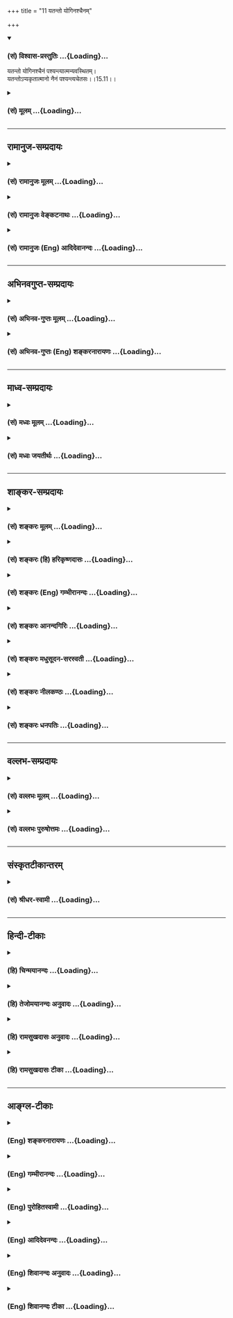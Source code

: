 +++
title = "11 यतन्तो योगिनश्चैनम्"

+++
<div class="js_include" newlevelforh1="3" title="(सं) विश्वास-प्रस्तुतिः" unfilled url="/purANam_vaiShNavam/mahAbhAratam/06-bhIShma-parva/03-bhagavad-gItA-parva/saMskRtam/vishvAsa-prastutiH/15_puruShottama-yogaH/11_yatanto_yoginashc.md">
<details open><summary><h3>(सं) विश्वास-प्रस्तुतिः ...{Loading}...</h3></summary>

यतन्तो योगिनश्चैनं पश्यन्त्यात्मन्यवस्थितम्।  
यतन्तोऽप्यकृतात्मानो नैनं पश्यन्त्यचेतसः।।15.11।।
</details>
</div>
<div class="js_include collapsed" newlevelforh1="3" title="(सं) मूलम्" unfilled url="/purANam_vaiShNavam/mahAbhAratam/06-bhIShma-parva/03-bhagavad-gItA-parva/saMskRtam/mUlam/15_puruShottama-yogaH/11_yatanto_yoginashc.md">
<details><summary><h3>(सं) मूलम् ...{Loading}...</h3></summary>

यतन्तो योगिनश्चैनं पश्यन्त्यात्मन्यवस्थितम्।  
यतन्तोऽप्यकृतात्मानो नैनं पश्यन्त्यचेतसः।।15.11।।
</details>
</div>


_________________
## रामानुज-सम्प्रदायः
<div class="js_include collapsed" newlevelforh1="3" title="(सं) रामानुजः मूलम्" unfilled url="/purANam_vaiShNavam/mahAbhAratam/06-bhIShma-parva/03-bhagavad-gItA-parva/saMskRtam/rAmAnujaH/mUlam/15_puruShottama-yogaH/11_yatanto_yoginashc.md">
<details><summary><h3>(सं) रामानुजः मूलम् ...{Loading}...</h3></summary>

।।15.11।। मत्प्रपत्तिपूर्वकं कर्मयोगादिषु यतमानाः तैः निर्मलान्तःकरणाः
**योगिनः** योगाख्येन चक्षुषा **आत्मनि** शरीरे **अवस्थितम्** अपि शरीराद्
विविक्तं स्वेन रूपेण अवस्थितम् **एनं पश्यन्ति। यतमानाः अपि** अकृतात्मानः
**मत्प्रपत्तिविरहिणः तत एव असंस्कृतमनसः तत एव** अचेतसः **आत्मावलोकनसमर्थ
चेतोरहिताः** न एनं पश्यन्ति।  
  
एवं रविचन्द्राग्नीनाम् इन्द्रियसन्निकर्षविरोधिसंतमसनिरसनमुखेन
इन्द्रियानुग्राहकतया प्रकाशकानां ज्योतिष्मताम् अपि प्रकाशकं ज्ञानज्योतिः
आत्मा मुक्तावस्थो जीवावस्थः च भगवद्विभूतिः इति उक्तन्तद्धाम परमं मम।
(गीता 15।6)ममैवांशो जीवलोके जीवभूतः सनातनः।। (गीता 15।7) इति। इदानीम्
अचित्परिणामविशेषभूतम् आदित्यादीनां ज्योतिष्मतां ज्योतिः अपि भगवद्विभूतिः
इत्याह --

</details>
</div>
<div class="js_include collapsed" newlevelforh1="3" title="(सं) रामानुजः वेङ्कटनाथः" unfilled url="/purANam_vaiShNavam/mahAbhAratam/06-bhIShma-parva/03-bhagavad-gItA-parva/saMskRtam/rAmAnujaH/venkaTanAthaH/15_puruShottama-yogaH/11_yatanto_yoginashc.md">
<details><summary><h3>(सं) रामानुजः वेङ्कटनाथः ...{Loading}...</h3></summary>

  
  
।।15.11।। उक्त एवार्थः सहेतुकमुपपाद्यते -- यतन्तः इति श्लोकेन। यतन्तो
योगिनः इति पूर्वप्रपञ्चितमिह स्मारितमित्याह -- मत्प्रपत्तिपूर्वकमिति।
आत्मशब्दोऽत्रार्थान्तरानन्वयात्प्रस्तुतशरीरविषयः। तथा
सत्यदर्शनशङ्काहेतुश्चानूदितो भवतीत्यभिप्रायेणाह -- शरीरेऽवस्थितमपीति।
यतमानानां कथमकृतात्मत्वं इत्यत्राह -- मत्प्रपत्तिविरहिण इति।
अत्रासंस्कृतमनस्त्वं शरणवरणाभावः। विद्यमानस्यापि चेतसः
प्रकृतोपयोगाभावादसत्कल्पत्वमचेतश्शब्देन विवक्षितमित्याह --
आत्मावलोकनसमर्थचेतोरहिता इति।  
  

</details>
</div>
<div class="js_include collapsed" newlevelforh1="3" title="(सं) रामानुजः (Eng) आदिदेवानन्दः" unfilled url="/purANam_vaiShNavam/mahAbhAratam/06-bhIShma-parva/03-bhagavad-gItA-parva/saMskRtam/rAmAnujaH/english/AdidevAnandaH/15_puruShottama-yogaH/11_yatanto_yoginashc.md">
<details><summary><h3>(सं) रामानुजः (Eng) आदिदेवानन्दः ...{Loading}...</h3></summary>

15.11 The 'striving Yogins' i.e., those striving in the path of Karma
Yoga etc., after practising Prapatti (self-surrender), purify their
inner organs of perception and percieve the self as established in Its
own form as distinct from the body, with the eye of Yoga, But those of
'unrefined minds,' namely those who do not practise Prapatti to Me, and
are therefore of 'uncultivated minds, and devoid of intelligence' find
themselves incapable of perceiving the self. They do not perceive It in
distinction from the body. Thus, it has been said that the self, whether
released or not, is a manifestation of the glory (Vibhuti) of the Lord,
Its light of knowledge illuminates even the luminaries such as the sun,
moon and fire which help the senses to see by removing the darkness that
prevents the contact of the senses with their objects as described (in
the verses): 'That supreme light ৷৷. is Mine' (15.6) and 'An everlasting
part of Myself having become the (bound) self in the world of life'
(15.7). Now, He declares that even the lights of the sun and other
luminaries, which form particular developments of Prakrti, are Vibhutis
of the Lord:

</details>
</div>


_________________
## अभिनवगुप्त-सम्प्रदायः
<div class="js_include collapsed" newlevelforh1="3" title="(सं) अभिनव-गुप्तः मूलम्" unfilled url="/purANam_vaiShNavam/mahAbhAratam/06-bhIShma-parva/03-bhagavad-gItA-parva/saMskRtam/abhinava-guptaH/mUlam/15_puruShottama-yogaH/11_yatanto_yoginashc.md">
<details><summary><h3>(सं) अभिनव-गुप्तः मूलम् ...{Loading}...</h3></summary>

।।15.9 -- 15.11।। एवं सृष्टौ संहारे च एतैः साहित्यमस्योक्त्वा स्थितावपि
स्थानासनमननादिरूपायां +++(N ममतादि)+++ विषयग्रहणात्मिकायां +++(omits स्थितावपि
-- त्मिकायाम्)+++ तत्सहितस्यैवास्य व्यापार इति निश्चीयते -- श्रोत्रमित्यादि
अचेतस इत्यन्तम्। मनः इत्यनेनान्तःकरणमुपलक्ष्यते। अत एव
शरीरस्थितियोगात्तिष्ठन्तम् शरीरान्तरग्रहणाय उत्क्रामन्तम् विषयान्वा
भुञ्जानं मूढा न पश्यन्ति; अप्रबुद्धत्त्वात्। प्रबुद्धास्तु
सर्वत्रैव,बोधरूपमेव अनुसंदधाना +++(S;;N -- रूपमनुसंदधानाः)+++ जानन्त्येव;
इत्यलुप्तमसमाधयः; तेषां यत्नपरत्त्वात्। अकृतात्मनां तु यत्नोऽपि न फलाय;
अपरिपक्वकषायत्त्वात्। न हि शरदि सलिलादिसामग्रीसंमर्देऽपि धान्यबीजानि
उप्यमानानि फलसंपदे अलम्। अत एव सामग्री एव सा अस्य न भवति। अन्यदेव किल,+++(S
omits किल)+++ मधुमाससंभृतजलधरपटलीप्रेरितमम्भः काचिदेव च सा भूः; यस्यां
शिशिरविवशीकृतायां,+++(S;;N शिशिरवशविवशी -- )+++ रविकरस्पर्शेनैव कान्तिः। एवम्
अकृतात्मनां यत्नो न सकलाङ्गपरिपूर्णत्वमायाति +++(;N परिपूर्णः कर्तुमायाति)+++।
अत एव प्राप्याप्युपायं पारमेश्वरदीक्षादि,( परमेश्वर) ये
तथाविधक्रोधमोहादिग्रन्थिसन्दर्भगर्भीकृतान्तर्दृशः (
सन्दर्भीकृतान्तर्दृशः) ; तेषु उपाय एव साकल्यं न भजतीति मन्तव्यम्।
यदुक्तम् +++(S;;N तदुक्तम्)+++ -- क्रोधादौ दृश्यमाने हि दीक्षितोऽपि न
मुक्तिभाक्। इति।

</details>
</div>
<div class="js_include collapsed" newlevelforh1="3" title="(सं) अभिनव-गुप्तः (Eng) शङ्करनारायणः" unfilled url="/purANam_vaiShNavam/mahAbhAratam/06-bhIShma-parva/03-bhagavad-gItA-parva/saMskRtam/abhinava-guptaH/english/shankaranArAyaNaH/15_puruShottama-yogaH/11_yatanto_yoginashc.md">
<details><summary><h3>(सं) अभिनव-गुप्तः (Eng) शङ्करनारायणः ...{Loading}...</h3></summary>

15.9-11 Srotram etc. upto asetasah. Mind : the internal organ is hery
implied. Hence, due to His association of the bodily existence, when He
remains \[in the body\], or rises up to seize another body, or enjoys
the sense objects - at that time the deluded persons do not perceive
Him, because they are not well enlightened. But, considering everything
as manifestation of the \[Self\] awareness, the highly enlightened men
recognize Him. Thus they are men of unbroken contemplation. Because they
are engrossed in their exertion. But in the case of those who have not
mastered their self (mind), even their effort does not yield any fruit,
because their passion has not yet been fully decayed. Indeed the seeds
of corn, sown during the autumnal season are not capable of yielding a
rich harvest, even though the means like water etc., get collected
together. Therefore, it (the water etc.) does not constitute a
collection of means. Indeed totally different is the water sent forth by
the mass of clouds that had been filled up in the month of Madhu.
Altogether different is the earth that had been under the grip of the
Cold-season (Sisira) and has (now) brilliance by the simple touch of the
sun-rays. In the same way, the effort of the men of uncontrolled self,
never gets to the stage of fulfilment of all reisities . That is why
those who, even after receiving the means like the inititation etc.
necessary for the realisation of the Supreme Lord, continue to have
their inner vision filled with the collection of the knots (granthi) of
anger, bewilderment etc., in the manner as before-in their case, even
the means does never bear any fruit. This must be borne in mind. For, it
is has been said : 'When anger etc., are seen, then even the initiated
one never gets emancipation'.

</details>
</div>


_________________
## माध्व-सम्प्रदायः
<div class="js_include collapsed" newlevelforh1="3" title="(सं) मध्वः मूलम्" unfilled url="/purANam_vaiShNavam/mahAbhAratam/06-bhIShma-parva/03-bhagavad-gItA-parva/saMskRtam/madhvaH/mUlam/15_puruShottama-yogaH/11_yatanto_yoginashc.md">
<details><summary><h3>(सं) मध्वः मूलम् ...{Loading}...</h3></summary>

।।15.11।। यतन्तो ज्ञानं प्राप्य। अकृतात्मानोऽशुद्धबुद्धयः।

</details>
</div>
<div class="js_include collapsed" newlevelforh1="3" title="(सं) मध्वः जयतीर्थः" unfilled url="/purANam_vaiShNavam/mahAbhAratam/06-bhIShma-parva/03-bhagavad-gItA-parva/saMskRtam/madhvaH/jayatIrthaH/15_puruShottama-yogaH/11_yatanto_yoginashc.md">
<details><summary><h3>(सं) मध्वः जयतीर्थः ...{Loading}...</h3></summary>

।।15.11।। यतन्तो योगिनश्चेति कारणान्तरमुच्यत इति प्रतीतिनिराकरणार्थमाह --
**यतन्त** इति। आत्मा जीवश्चेत्सर्वदाऽकृत एव; शरीरं चेदसम्भव इत्यत आह --
**अकृते**ति। आत्मा बुद्धिः; अकृतत्वं चाशुद्धत्वम्। केशान् करोतीत्यादौ
शोधनेऽपि करोतेः प्रयोगादिति भावः।

</details>
</div>


_________________
## शाङ्कर-सम्प्रदायः
<div class="js_include collapsed" newlevelforh1="3" title="(सं) शङ्करः मूलम्" unfilled url="/purANam_vaiShNavam/mahAbhAratam/06-bhIShma-parva/03-bhagavad-gItA-parva/saMskRtam/shankaraH/mUlam/15_puruShottama-yogaH/11_yatanto_yoginashc.md">
<details><summary><h3>(सं) शङ्करः मूलम् ...{Loading}...</h3></summary>

।।15.11।। --,**यतन्तः** प्रयत्नं कुर्वन्तः **योगिनश्च** समाहितचित्ताः
**एनं** प्रकृतम् आत्मानं **पश्यन्ति** अयम् अहम् अस्मि इति उपलभन्ते
**आत्मनि** स्वस्यां बुद्धौ **अवस्थितम्। यतन्तोऽपि** शास्त्रादिप्रमाणैः;
**अकृतात्मानः** असंस्कृतात्मानः तपसा इन्द्रियजयेन च; दुश्चरितात्
अनुपरताः; अशान्तदर्पाः; प्रयत्नं कुर्वन्तोऽपि **न एनं पश्यन्ति अचेतसः**
अविवेकिनः।। यत् पदं सर्वस्य अवभासकमपि अग्न्यादित्यादिकं ज्योतिः न
अवभासयते; यत् प्राप्ताश्च मुमुक्षवः पुनः संसाराभिमुखाः न निवर्तन्ते;
यस्य च पदस्य उपाधिभेदम् अनुविधीयमानाः जीवाः -- घटाकाशादयः इव आकाशस्य --
अंशाः; तस्य पदस्य सर्वात्मत्वं सर्वव्यवहारास्पदत्वं च विवक्षुः चतुर्भिः
श्लोकैः विभूतिसंक्षेपमाह भगवान् --,

</details>
</div>
<div class="js_include collapsed" newlevelforh1="3" title="(सं) शङ्करः (हि) हरिकृष्णदासः" unfilled url="/purANam_vaiShNavam/mahAbhAratam/06-bhIShma-parva/03-bhagavad-gItA-parva/saMskRtam/shankaraH/hindI/harikRShNadAsaH/15_puruShottama-yogaH/11_yatanto_yoginashc.md">
<details><summary><h3>(सं) शङ्करः (हि) हरिकृष्णदासः ...{Loading}...</h3></summary>

।।15.11।। और कई एक --, प्रयत्न करनेवाले; समाहितचित्त योगीजन; इस आत्माको;
जिसका कि प्रकरण चल रहा है; अपने अन्तःकरणमें स्थित देखते हैं अर्थात् यही
मैं हूँ इस प्रकार आत्मस्वरूपका साक्षात् किया करते हैं। परंतु जिन्होंने
तप और इन्द्रियजय आदि साधनोंद्वारा अपने अन्तःकरणका संस्कार नहीं किया है;
जो बुरे आचरणोंसे उपराम नहीं हुए हैं; जो अशान्त और घमण्डी हैं; वे अविवेकी
पुरुष; शास्त्रादिके प्रमाणोंसे प्रयत्न करते हुए भी; इस आत्माको नहीं देख
पाते।

</details>
</div>
<div class="js_include collapsed" newlevelforh1="3" title="(सं) शङ्करः (Eng) गम्भीरानन्दः" unfilled url="/purANam_vaiShNavam/mahAbhAratam/06-bhIShma-parva/03-bhagavad-gItA-parva/saMskRtam/shankaraH/english/gambhIrAnandaH/15_puruShottama-yogaH/11_yatanto_yoginashc.md">
<details><summary><h3>(सं) शङ्करः (Eng) गम्भीरानन्दः ...{Loading}...</h3></summary>

15.11 And some, however, yoginah, the yogis of concentrated minds;
yatantah, who are diligent; pasyanti, see; evam, this one, the Self
under discussion; as avasthitam, existing; atmani, in themselves, in
their own intelligence. They realize, 'I am This.' Acetasah, the
non-discriminating ones; akrta-atmanah, who lack self-control, who have
not purified themselves through austerity and control of the organs, who
have not desisted from bad conduct, who are not tranil and are proud by
nature; na, do not; pasyanti, see; enam, this one; api, though; (they
be) yatantah, diligent-even though they be striving with the help of the
valid means of knowledge such as the scriptures. With a view to speaking
of the all-pervasiveness of the State and the fact of Its being the
substratum of all empirical dealings, the Lord speaks in brief through
the following four verses of the divine manifestations of that State
which the light of fire, sun, etc. do not illumine though they are the
illuminators of everything; and reaching which the aspirants of
Liberation do not return again towards mundane existence; and of which
State the individual souls, owing to their conformity with the diversity
of limiting adjuncts, are parts, just as spaces enclosed in pot etc. are
'parts' of Space:

</details>
</div>
<div class="js_include collapsed" newlevelforh1="3" title="(सं) शङ्करः आनन्दगिरिः" unfilled url="/purANam_vaiShNavam/mahAbhAratam/06-bhIShma-parva/03-bhagavad-gItA-parva/saMskRtam/shankaraH/AnandagiriH/15_puruShottama-yogaH/11_yatanto_yoginashc.md">
<details><summary><h3>(सं) शङ्करः आनन्दगिरिः ...{Loading}...</h3></summary>

।।15.11।। ज्ञानचक्षुःशब्देन न्यायानुगृहीतं शास्त्रं ज्ञानसाधनमुक्तं
तत्किमिदानीं शास्त्रमात्रेण न्यायानुगृहीतेनात्मानं पश्यन्ति नेत्याह --
**केचित्त्विति।** प्रयत्नः श्रवणमननात्मकः शास्त्रादिप्रमाणैर्यतन्तोऽपीति
संबन्धः। असंस्कृतात्मत्वं प्रकटयति -- **तपसेति।** दुश्चरितादविरतिफलं
कथयति -- **अशान्तेति।** अशुद्धबुद्धीनामविवेकिनां सदपि श्रवणादि न फलवदिति
मत्वाह -- **प्रयत्नमिति।**

</details>
</div>
<div class="js_include collapsed" newlevelforh1="3" title="(सं) शङ्करः मधुसूदन-सरस्वती" unfilled url="/purANam_vaiShNavam/mahAbhAratam/06-bhIShma-parva/03-bhagavad-gItA-parva/saMskRtam/shankaraH/madhusUdana-sarasvatI/15_puruShottama-yogaH/11_yatanto_yoginashc.md">
<details><summary><h3>(सं) शङ्करः मधुसूदन-सरस्वती ...{Loading}...</h3></summary>

।।15.11।। पश्यन्ति ज्ञानचक्षुष इत्येतद्विवृणोति -- यतन्त इति। आत्मनि
स्वबुद्धाववस्थितं प्रतिफलितमेनमात्मानं यतन्तो ध्यानादिभिः प्रयतमाना
योगिन एव पश्यन्ति। चोऽवधारणे। यतमाना अप्यकृतात्मानो
यज्ञादिभिरशोधितान्तःकरणा अतएवाचेतसो विवेकशून्या नैनं पश्यन्तीति मूढा
नानुपश्यन्तीत्येतद्विवरणम्।

</details>
</div>
<div class="js_include collapsed" newlevelforh1="3" title="(सं) शङ्करः नीलकण्ठः" unfilled url="/purANam_vaiShNavam/mahAbhAratam/06-bhIShma-parva/03-bhagavad-gItA-parva/saMskRtam/shankaraH/nIlakaNThaH/15_puruShottama-yogaH/11_yatanto_yoginashc.md">
<details><summary><h3>(सं) शङ्करः नीलकण्ठः ...{Loading}...</h3></summary>

।।15.11।। यतन्तो यत्नशीला योगिनश्च एनं आत्मनि बुद्धाववस्थितं
विभुमुत्क्रान्त्यादिहीनमसङ्गं पश्यन्ति। यतन्तोऽपि अकृतात्मानः ये
यज्ञादिभिरशोधितचित्ताः एनं न पश्यन्ति। यतः अचेतसोऽनिर्जितचित्ताः।
पाषाणतुल्या इत्यर्थः।

</details>
</div>
<div class="js_include collapsed" newlevelforh1="3" title="(सं) शङ्करः धनपतिः" unfilled url="/purANam_vaiShNavam/mahAbhAratam/06-bhIShma-parva/03-bhagavad-gItA-parva/saMskRtam/shankaraH/dhanapatiH/15_puruShottama-yogaH/11_yatanto_yoginashc.md">
<details><summary><h3>(सं) शङ्करः धनपतिः ...{Loading}...</h3></summary>

।।15.11।। न्यायानुग्रहीतशास्त्रेऽनिशं श्रवणादिना यत्नं कुर्वतामपि
केचित्पश्यन्ति केचिन्नेति तत्र को हेतुरित्यपेक्षायामाह। यतन्तः
क्वचिद्यन्त्रं कुर्वन्तो योनिनश्च समाहितचित्ता एनं प्रकृतमात्मानमात्मनि
स्वस्यां बुद्धावस्थितं पश्यन्त्ययमहमस्मीत्युपलभन्ते। यतन्तोऽपि
शास्त्रादिप्रमाणैर्यत्नं कुर्वन्तोऽप्यकृतात्मानस्तपसेन्द्रियजयेन च
दुश्चरितादनुपरता अशूद्धान्तःकरणा अचेतोऽविवेकिन एनमात्मानमुक्तविशेषणं न
पश्यन्ति यत्नसाम्येप्यात्मदर्शने तददर्शने च चित्तशुद्धस्तदशुद्धेश्च
हेतुत्वमिति भावः।

</details>
</div>


_________________
## वल्लभ-सम्प्रदायः
<div class="js_include collapsed" newlevelforh1="3" title="(सं) वल्लभः मूलम्" unfilled url="/purANam_vaiShNavam/mahAbhAratam/06-bhIShma-parva/03-bhagavad-gItA-parva/saMskRtam/vallabhaH/mUlam/15_puruShottama-yogaH/11_yatanto_yoginashc.md">
<details><summary><h3>(सं) वल्लभः मूलम् ...{Loading}...</h3></summary>

।।15.11।। दुर्विज्ञेयश्चायं यतो विवेकिष्वपि केचित्पश्यन्ति केचिन्न
पश्यन्तीत्याह -- यतन्त इति। योगिनश्चित्तवृत्तिनिरोधकाः पश्यन्ति; अन्ये
तु यतन्तोऽप्यकृतचित्ता नैनं पश्यन्ति अतएवाचेतसो मन्दमतयः।

</details>
</div>
<div class="js_include collapsed" newlevelforh1="3" title="(सं) वल्लभः पुरुषोत्तमः" unfilled url="/purANam_vaiShNavam/mahAbhAratam/06-bhIShma-parva/03-bhagavad-gItA-parva/saMskRtam/vallabhaH/puruShottamaH/15_puruShottama-yogaH/11_yatanto_yoginashc.md">
<details><summary><h3>(सं) वल्लभः पुरुषोत्तमः ...{Loading}...</h3></summary>

  
  
।।15.11।। अथ चैनं भक्ता एव पश्यन्ति नान्य इत्याह -- यतन्त इति। योगिनश्च
योगिनोऽपि यतन्तः ज्ञानार्थं यत्नं कुर्वन्तः एनमात्मन्यवस्थितं अधिष्ठितं
पश्यन्ति तथाभोगं कुर्वन्तमित्यर्थः। अकृतात्मानः सत्सङ्गादिभक्तत्वरहिताः;
ज्ञानाभावेन केवलयोगादिना यतन्तोऽप्येनं न पश्यन्ति; यतोऽचेतसः मन्दमतयः
चैतन्यरहिता इत्यर्थः।  
  

</details>
</div>


_________________
## संस्कृतटीकान्तरम्
<div class="js_include collapsed" newlevelforh1="3" title="(सं) श्रीधर-स्वामी" unfilled url="/purANam_vaiShNavam/mahAbhAratam/06-bhIShma-parva/03-bhagavad-gItA-parva/saMskRtam/shrIdhara-svAmI/15_puruShottama-yogaH/11_yatanto_yoginashc.md">
<details><summary><h3>(सं) श्रीधर-स्वामी ...{Loading}...</h3></summary>

।।15.11।। दुर्ज्ञेयश्चायं यतो विवेकिष्वपि केचिदेव केचिन्न पश्यन्तीत्याह
**-- यतन्त इति।** यतन्तः ध्यानादिभिः प्रयतमाना योगिनः केचिदेनमात्मानं
आत्मनि देहेऽवस्थितं विविक्तं पश्यन्ति। शास्त्राभ्यासादिभिः प्रयत्नं
कुर्वाणा अपि अकृतात्मानोऽविशुद्धचित्ताः अतएवाचेतसो मन्दमतय एनं न
पश्यन्ति।

</details>
</div>


_________________
## हिन्दी-टीकाः
<div class="js_include collapsed" newlevelforh1="3" title="(हि) चिन्मयानन्दः" unfilled url="/purANam_vaiShNavam/mahAbhAratam/06-bhIShma-parva/03-bhagavad-gItA-parva/hindI/chinmayAnandaH/15_puruShottama-yogaH/11_yatanto_yoginashc.md">
<details><summary><h3>(हि) चिन्मयानन्दः ...{Loading}...</h3></summary>

।।15.11।। जो साधक चित्त को एकाग्र करने तथा बुद्धि को कामनादि की निवृत्ति
के द्वारा शुद्ध करने में सफल हो जाते हैं; केवल वे ही लोग आत्मा के वैभव
को जान पाते हैं और इसके अनन्तत्व का अनुभव भी करते हैं। परन्तु यह भी सत्य
है कि जो केवल यन्त्रवत् अत्यधिक साधना ही करते रहते हैं; यह आवश्यक नहीं
कि उन्हें सफलता प्राप्त ही हो जाये। अनेक ऐसे साधक हैं; जिन्हें इस बात का
दुख होता है कि वर्षों की उनकी नियमित साधना के होते हुये भी उनकी इच्छित
प्रगति नहीं हुई है। इसका क्या कारण हो सकता है इस विवादास्पद प्रश्न का
अत्यन्त युक्तियुक्त उत्तर देते हुये भगवान् श्रीकृष्ण कहते हैं यद्यपि वे
यत्न करते हैं; किन्तु अशुद्ध अन्तकरण वाले अविवेकी लोग आत्मा को नहीं
देखते हैं। ध्यान के फल की प्राप्ति के लिये दो आवश्यक गुण हैं (क)
चित्तशुद्धि अर्थात् अहंकार और स्वार्थजनित विक्षेपों का अभाव तथा; (ख)
वेदान्त प्रमाण के द्वारा आत्मानात्मविवेक; जिसके द्वारा अज्ञान आवरण नष्ट
हो जाता है। इन दोनों के अभाव में आत्मज्ञान होना सर्वथा असंभव है। अत
साधकों को कर्मयोग और भक्तियोग के द्वारा चित्तशुद्धि प्राप्त कर आत्मविचार
करना चाहिये। अब तक के विवेचन में आत्मा को इंगित करते हुये कहा गया था कि;
(1) उसे भौतिक प्रकाश के स्रोतों सूर्य; चन्द्रमा और अग्नि के द्वारा
प्रकाशित नहीं किया जा सकता (2) जिसे प्राप्त होने पर संसार में
पुनरावृत्ति नहीं होती और; (3) समस्त जीव मानो उसके अंश हैं। इसके पश्चात्;
अगले चार श्लोकों में परमात्मा के स्वरूप तथा उसकी व्यापकता का वर्णन किया
गया है कि वह (क) सर्वप्रकाशक चैतन्य का प्रकाश है; (ख) सर्वपोषक जीवन
तत्त्व है; (ग) समस्त जीवित प्राणियों के शरीर में जीवन की उष्णता है और
(घ) सभी के हृदय में वह आत्मस्वरूप से स्थित है। भगवान् कहते हैं

</details>
</div>
<div class="js_include collapsed" newlevelforh1="3" title="(हि) तेजोमयानन्दः अनुवादः" unfilled url="/purANam_vaiShNavam/mahAbhAratam/06-bhIShma-parva/03-bhagavad-gItA-parva/hindI/tejomayAnandaH/anuvAdaH/15_puruShottama-yogaH/11_yatanto_yoginashc.md">
<details><summary><h3>(हि) तेजोमयानन्दः अनुवादः ...{Loading}...</h3></summary>

।।15.11।। योगीजन प्रयत्न करते हुये ही अपने हृदय में स्थित आत्मा को देखते
हैं, जब कि अशुद्ध अन्त:करण वाले (अकृतात्मान:) और अविवेकी (अचेतस:) लोग
यत्न करते हुये भी इसे नहीं देखते हैं।।

</details>
</div>
<div class="js_include collapsed" newlevelforh1="3" title="(हि) रामसुखदासः अनुवादः" unfilled url="/purANam_vaiShNavam/mahAbhAratam/06-bhIShma-parva/03-bhagavad-gItA-parva/hindI/rAmasukhadAsaH/anuvAdaH/15_puruShottama-yogaH/11_yatanto_yoginashc.md">
<details><summary><h3>(हि) रामसुखदासः अनुवादः ...{Loading}...</h3></summary>

।।15.11।। यत्न करनेवाले योगीलोग अपने-आपमें स्थित इस परमात्मतत्त्वका अनुभव
करते हैं। परन्तु जिन्होंने अपना अन्तःकरण शुद्ध नहीं किया है, ऐसे अविवेकी
मनुष्य यत्न करनेपर भी इस तत्त्वका अनुभव नहीं करते।

</details>
</div>
<div class="js_include collapsed" newlevelforh1="3" title="(हि) रामसुखदासः टीका" unfilled url="/purANam_vaiShNavam/mahAbhAratam/06-bhIShma-parva/03-bhagavad-gItA-parva/hindI/rAmasukhadAsaH/TIkA/15_puruShottama-yogaH/11_yatanto_yoginashc.md">
<details><summary><h3>(हि) रामसुखदासः टीका ...{Loading}...</h3></summary>

।।15.11।।***व्याख्या --***  **यतन्तो योगिनश्चैनं पश्यन्ति --** यहाँ
**योगिनः** पद उन साङ्ख्ययोगी साधकोंका वाचक है; जिनका एकमात्र उद्देश्य
परमात्मतत्त्वको प्राप्त करनेका बन चुका है। यहाँ **यतन्तः** पद साधनपरक है।
भीतरकी लगन; जिसे पूर्ण किये बिना चैनसे न रहा जाय; यत्न कहलाती है। जिन
साधकोंका एकमात्र उद्देश्य परमात्मतत्त्वको प्राप्त करना है; उनमें
असङ्गता; निर्ममता और निष्कामता स्वतः आ जाती है। उद्देश्यकी पूर्तिके लिये
अनन्यभावसे जो उत्कण्ठा; तत्परता; व्याकुलता; विरहयुक्त चिन्तन; प्रार्थना
एवं विचार साधकके हृदयमें प्रकट होते हैं; उन सबको यहाँ **यतन्तः** पदके
अन्तर्गत समझना चाहिये। जिसकी प्राप्तिका उद्देश्य बनाया और जिसकी
विमुखताको यत्नके द्वारा दूर किया; उसी तत्त्वका योगिजन अपनेआपमें अनुभव
करते हैं। परमात्माके पूर्ण सम्मुख हो जानेके बाद योगीकी परमात्मतत्त्वमें
सदा सहज स्थिति रहती है। यही **पश्यन्ति** पदका भाव है। जो साङ्ख्ययोगी साधक
सत्असत्के विचारद्वारा सत्तत्त्वकी प्राप्ति और असत् संसारकी निवृत्ति करना
चाहते हैं; विवेककी सर्वथा जागृति होनेपर वे अपनेआपमें स्थित
परमात्मतत्त्वका अनुभव कर लेते हैं।  
  
**आत्मन्यवस्थितम्** परमात्मतत्त्वसे देशकालकी दूरी नहीं है। वह समानरूपसे
सर्वत्र एवं सदैव विद्यमान है। वही सब भूतोंके हृदयमें स्थित सबका आत्मा है
-- **अहमात्मा गुडाकेश सर्वभूताशयस्थितः** (गीता 10। 20)। इसलिये योगीलोग
अपनेआपमें ही इस तत्त्वका अनुभव कर लेते हैं।  
  
सत्ता (अस्तित्व या हैपन) दो प्रकारकी होती है -- (1) विकारी और (2)
स्वतःसिद्ध। जो सत्ता उत्पन्न होनेके बाद प्रतीत होती है; वह विकारी सत्ता
कहलाती है और जो सत्ता कभी उत्पन्न नहीं होती; प्रत्युत सदा (अनादिकालसे)
ज्योंकीत्यों रहती है; वह स्वतःसिद्ध सत्ता कहलाती है। इस दृष्टिसे संसार
एवं शरीरकी सत्ता विकारी और परमात्मा एवं आत्माकी सत्ता स्वतःसिद्ध है।
विकारी सत्ताको स्वतःसिद्ध सत्तामें मिला देना भूल है **(टिप्पणी प₀
769)**। उत्पन्न हुई विकारी सत्तासे सम्बन्धविच्छेद करके अनुत्पन्न
स्वतःसिद्ध सत्तामें स्थित होना ही **आत्मनि अवस्थितम्** पदोंका भाव
है। जीव(चेतन)ने भगवत्प्रदत्त विवेकका अनादर करके शरीर(जड) को मैं और मेरा
मान लिया अर्थात् शरीरसे अपना सम्बन्ध मान लिया। जीवके बन्धनका कारण यह
माना हुआ सम्बन्ध ही है। यह सम्बन्ध इतना दृढ़ है कि मरनेपर भी छूटता नहीं
और कच्चा इतना है कि जब चाहे; तब छोड़ा जा सकता है। किसीसे अपना सम्बन्ध
जोड़ने अथवा तोड़नेमें जीव सर्वथा स्वतन्त्र है। इसी स्वतन्त्रताका
दुरुपयोग करके जीव शरीरादि विजातीय पदार्थोंसे अपना सम्बन्ध मान लेता
है। अपने विवेक(शरीरसे अपनी भिन्नताका ज्ञान) को महत्त्व न देनेसे विवेक दब
जाता है। विवेकके दबनेपर शरीर(जडतत्त्व) की प्रधानता हो जाती है और वह सत्य
प्रतीत होने लगता है। सत्सङ्ग; स्वाध्याय आदिसे जैसेजैसे विवेक विकसित होता
है; वैसेवैसे शरीरसे माना हुआ सम्बन्ध छूटता चला जाता है। विवेक जाग्रत्
होनेपर परमात्मा(चिन्मयतत्त्व) से अपने वास्तविक सम्बन्धका -- उसमें अपनी
स्वाभाविक स्थितिका अनुभव हो जाता है। यही **आत्मनि अवस्थितम्** पदोंका भाव
है।  
  
विकारी सत्ता(संसार)के सम्बन्धसे अहंता(मैंपन) की उत्पत्ति होती है। यह
अहंता दो प्रकारसे मानी जाती है -- (1) श्रवणसे मानना जैसे -- दूसरोंसे
सुनकर मैं अमुक नामवाला हूँ; मैं अमुक वर्णवाला हूँ आदि अहंता मान लेते हैं
(2) क्रियासे मानना जैसे -- व्याख्यान देना; शिक्षा देना; चिकित्सा करना
आदि क्रियाओंसे मैं वक्ता हूँ; मैं शिक्षक हूँ; मैं चिकित्सक हूँ आदि अहंता
मान लेते हैं। ये दोनों ही प्रकारकी अहंता सदा रहनेवाली नहीं है; जब कि
हैरूप स्वतःसिद्ध सत्ता सदा रहनेवाली है। मैंरूपमें,मानी हुई अहंताका त्याग
होनेपर हूँरूप विकारी सत्ताका भी स्वतः त्याग हो जाता है और योगीको हैरूप
स्वतःसिद्ध सत्तामें अपनी स्थितिका अनुभव हो जाता है। यही अपनेआपमें
तत्त्वका अनुभव करना है।  
  
**मार्मिक बात**  
  
(1) देशकाल आदिकी अपेक्षासे कहे जानेवाले मैं; तू; यह और वह -- इन चारोंके
मूलमें है के रूपमें एक ही परमात्मतत्त्व समानरूपसे विद्यमान है; जो इन
चारोंका प्रकाशक और आधार है। मैं; तू; यह और वह -- ये चारों निरन्तर
परिवर्तनशील हैं और है नित्य अपरिवर्तनशील है। इनमें तू है; यह है और वह है
-- ऐसा तो कहा जाता है; पर मैं है -- ऐसा न कहकर मैं हूँ कहा जाता है। कारण
यह है कि मैं हूँ में हूँ मैंपनके कारण आया है। जबतक मैंपन है; तभीतक, हूँ
के रूपमें एकदेशीयता या परिच्छिन्नता है। मैंपनके मिटनेपर एक है ही शेष रह
जाता है।**आत्मनि अवस्थितम्**का तात्पर्य यह है कि हूँ में है और है में
हूँ स्थित है। दूसरे शब्दोंमें व्यष्टिमें समष्टि और समष्टिमें व्यष्टि
स्थित है। जिस प्रकार समुद्र और लहरें दोनों एकदूसरेसे अलग नहीं किये जा
सकते; उसी प्रकार है और हूँ दोनों एकदूसरेसे अलग नहीं किये जा सकते। परन्तु
जैसे जलतत्त्वमें समुद्र और लहरें -- ये दोनों ही नहीं हैं (वास्तवमें एक
ही जलतत्त्व है); ऐसे ही परमात्मतत्त्व,(है) में हूँ और है -- ये दोनों ही
नहीं हैं। ऐसा अनुभव करना ही अपनेआप(स्वयं) में स्थित तत्त्वका अनुभव करना
है।  
  
मैंपनके कारण (संसारमें सुखासक्ति तथा परमात्मासे विमुखता होनेसे) ही
परमात्माका अपनेआपमें अनुभव नहीं होता। इसलिये परमात्माको अपनेआपसे
भिन्नमें देखनेके कारण उससे दूरी या वियोगका अनुभव करना पड़ता है और उसकी
प्राप्तिके लिये जगहजगह भटकना पड़ता है। अपनेआपसे भिन्न जितने पदार्थ हैं;
उनसे वियोग होना अवश्यम्भावी है। परन्तु अपनेआपमें परमात्माका अनुभव
करनेवालेको उससे अपनी दूरी या वियोगका अनुभव नहीं करना पड़ता **( टिप्पणी
प₀ 770.1)**। अपनेआपमें परमात्माको देखना भिन्नता(द्वैतभाव) का पोषक नहीं;
प्रत्युत भिन्नताका नाशक है। वास्तवमें,मैंपन ही भिन्नताका पोषक है।
मनुष्यने भिन्नताके वाचक मैंपन अथवा परिच्छिन्नता; पराधीनता; अभाव; अज्ञान
आदि विकारोंको भूलसे अपनेआपमें ही मान लिया है। इनको दूर करनेके लिये
परमात्माको अपनेआपमें देखना है। इन विकारोंका नाश अपनेआपमें परमात्माको
देखनेपर ही हो सकता है। ये विकार तभीतक हैं; जबतक साधक हूँ को देखता
(मानता) है; हैको नहीं। इस हूँके स्थानपर हैको देखनेपर कोई विकार नहीं रहता
क्योंकि है किञ्चिन्मात्र भी विकार नहीं है।  
  
संसार बदलनेवाला है। संसारका ही अंश होनेके कारण मैं भी बदलनेवाला है जैसे
-- मैं बालक हूँ; मैं युवा हूँ; मैं वृद्ध हूँ; मैं रोगी हूँ; मैं नीरोग
हूँ इत्यादि **(टिप्पणी प₀ 770.2)**। संसारकी तरह मैं भी उत्पन्न और नष्ट
होनेवाला है। जैसे संसार नहीं है; ऐसे ही मैं भी नहीं है।**है सो सुन्दर है
सदा; नहिं सो सुन्दर नाहिं।  
  
** नहिं सो परगट देखिये; है सो दीखे नाहिं।। है सदा है और नहीं कभी नहीं है।
है दीखनेमें नहीं आता; पर नहीं दीखनेमें आता है क्योंकि जिसके द्वारा हम
नहीं को देखते हैं; वे मन; बुद्धि; इन्द्रियाँ आदि भी नहीं के अंश हैं।
त्रिपुटीमें देखना सजातीयतामें ही होता है अर्थात् त्रिपुटीसे होनेवाले
(करणसापेक्ष) ज्ञानमें सजातीयताका होना आवश्यक है। ,अतः नहीं के द्वारा नहीं
को ही देखा जा सकता है; है को नहीं। है का ज्ञान त्रिपुटीसे रहित
(करणनिरपेक्ष) है।  
  
नहीं की स्वतन्त्र सत्ता न होनेपर भी है की सत्तासे ही उसकी सत्ता दीखती
है। है ही नहीं का प्रकाशक और आधार है। जिस प्रकार नेत्रसे संसारको तो देख
सकते हैं; पर नेत्रसे नेत्रको नहीं देखते क्योंकि जिससे देखते हैं; वह
नेत्र है। इसी प्रकार जो सबको जाननेवाला है; उस परमात्माको कैसे और किसके
द्वारा जाना जा सकता है **विज्ञातारमरे केन विजानीयात्।** (बृहदारण्यक0 2।
4। 14) जो है से प्रकाशित होता है; वह (नहीं) है को कैसे प्रकाशित कर सकता
हैअपनेआपमें स्थित तत्त्व(है) का अनुभव अपनेआप(है) से ही हो सकता है;
इन्द्रियाँ; मन; बुद्धि; आदि(नहीं) से बिलकुल नहीं। अपनेआपसे होनेवाला
ज्ञान स्वाधीन और दूसरों(मन; बुद्धि आदि) से होनेवाला ज्ञान पराधीन होता
है। अपनेआपमें स्थित तत्त्वका अनुभव करनेके लिये किसी दूसरेकी सहायता
लेनेकी जरूरत भी नहीं है।  
  
कानोंसे सुनने; मनसे मनन करने; बुद्धिसे विचार करने आदि उपायोंसे कोई
तत्त्वको नहीं जान सकता **(टिप्पणी प₀ 771.1)**। कारण कि इन्द्रियाँ; मन;
बुद्धि; देश; काल; वस्तु आदि सब प्रकृतिके कार्य हैं। प्रकृतिके कार्यसे उस
तत्त्वको कैसे जाना जा सकता है; जो प्रकृतिसे सर्वथा अतीत है अतः प्रकृतिके
कार्यका त्याग (सम्बन्धविच्छेद) करनेपर ही तत्त्वकी प्राप्ति होती है और वह
अपनेआपमें ही होती है। साधकसे सबसे बड़ी गलती यह होती है कि वह जिस रीतिसे
संसारको जानता है; उसी रीतिसे परमात्माको भी जानना चाहता है। परन्तु संसार
और परमात्मा -- दोनोंको जाननेकी रीति एकदूसरेसे विरुद्ध है। संसारको
इन्द्रियाँ; मन; बुद्धि आदिके द्वारा जाना जाता है क्योंकि उसकी जानकारी
करणसापेक्ष है परन्तु परमात्माको इन्द्रियाँ; मन; बुद्धि आदिके द्वारा नहीं
जाना जा सकता क्योंकि उसकी जानकारी करणनिरपेक्ष है।  
  
जडताके आश्रयसे चिन्मयतामें स्थितिका अनुभव हो ही नहीं सकता। जडता (स्थूल;
सूक्ष्म और कारणशरीर) का आश्रय लेकर जो परमात्मतत्त्वका अनुभव करना चाहते
हैं; वे पुरुष समाधि लगाकर भी परमात्मतत्त्वका अनुभव नहीं कर पाते क्योंकि
समाधि भी कारणशरीरके आश्रित रहती है **(टिप्पणी प 771.2)**। जो परमात्माको
अपना तथा अपनेको परमात्माका जानते हैं; वे ज्ञानरूप नेत्रोंवाले योगीलोग
शरीर; इन्द्रियाँ; मन; बुद्धि आदिसे अपनेको अलग करके अपनेआपमें स्थित
परमात्मतत्त्वका अनुभव कर लेते हैं। परन्तु जो शरीरको अपना और अपनेको
शरीरका मानते हैं; वे विमूढ़ और अकृतात्मा पुरुष शरीर; इन्द्रियाँ; मन;
बुद्धि आदिके द्वारा यत्न करनेपर भी अपनेआपमें स्थित परमात्मतत्त्वका अनुभव
नहीं कर पाते।  
  
(2) **आत्मनि अवस्थितम्** पदोंमें भगवान्ने अपनेको सम्पूर्ण प्राणियोंकी
आत्मामें स्थित (सर्वव्यापी) बताया है। इसका अनुभव करनेके लिये साधकको ये
चार बातें दृढ़तापूर्वक मान लेनी चाहिये --,(1) परमात्मा यहाँ हैं। (2)
परमात्मा अभी हैं। (3) परमात्मा अपनेमें हैं। (4) परमात्मा अपने हैं। परमात्मा
सब जगह (सर्वव्यापी) होनेसे यहाँ भी हैं सब समय (तीनों कालोंमें) होनेसे
अभी भी हैं सबमें होनेसे अपनेमें भी हैं और सबके होनेसे अपने भी हैं। इस
दृष्टिसे परमात्मा यहाँ होनेसे उनको प्राप्त करनेके लिये दूसरी जगह जानेकी
आवश्यकता नहीं है अभी होनेसे उनकी प्राप्तिके लिये भविष्यकी प्रतीक्षा
करनेकी आवश्यकता नहीं है अपनेमें होनेसे उन्हें बाहर ढूँढ़नेकी आवश्यकता
नहीं है और अपने होनेसे उनके सिवाय किसीको भी अपना माननेकी आवश्यकता नहीं
है। अपने होनेसे वे स्वाभाविक ही अत्यन्त प्रिय लगेंगेप्रत्येक साधकके लिये
उपर्युक्त चारों बातें अत्यन्त महत्त्वपूर्ण और तत्काल लाभदायक हैं। साधकको
ये चारों बातें दृढ़तासे मान लेनी चाहिये। समस्त साधनोंका यह सार साधन है।
इसमें किसी योग्यता; अभ्यास; गुण आदिकी भी जरूरत नहीं है। ये बातें
स्वतःसिद्ध और वास्तविक हैं; इसलिये इसको माननेके लिये सभी योग्य हैं; सभी
पात्र हैं; सभी समर्थ हैं। शर्त यही है कि वे एकमात्र परमात्माको ही चाहते
हों।**यतन्तोऽप्यकृतात्मानो नैनं पश्यन्त्यचेतसः --** जिन्होंने अपना
अन्तःकरण शुद्ध नहीं किया है; उन पुरुषोंको यहाँ **अकृतात्मानः** कहा गया
है। सत्असत्के ज्ञान(विवेक)को महत्त्व न देनेके कारण ऐसे पुरुषोंको
**अचेतसः** कहा गया है। जिनके अन्तःकरणमें संसारके व्यक्ति; पदार्थ आदिका
महत्त्व बना हुआ है और जो शरीरादिको अपना मानते हुए उनसे सुखभोगकी आशा रखते
हैं; ऐसे सभी पुरुष **अकृतात्मानः** और **अचेतसः** हैं। ऐसे पुरुष तत्त्वकी
प्राप्ति तो चाहते हैं; पर वे शरीर; मन; बुद्धि आदि जड (प्राकृत)
पदार्थोंकी सहायतासे चेतन परमात्मतत्त्वको प्राप्त करना चाहते हैं।
परमात्मा जड पदार्थोंकी सहायतासे नहीं; प्रत्युत जडताके
त्याग(सम्बन्धविच्छेद) से मिलते हैं। इस श्लोकमें **यतन्तः** पद दो बार आया
है। भाव यह है कि यत्न करनेमें समानता होनेपर भी एक (ज्ञानी) पुरुष तो
तत्त्वका अनुभव कर लेता है; दूसरा (मूढ़) नहीं कर पाता। इससे यह सिद्ध होता
है कि शरीर; इन्द्रियाँ; मन; बुद्धिके द्वारा किया गया यत्न
तत्त्वप्राप्तिमें सहायक होनेपर भी अन्तःकरण(जडता)के साथ सम्बन्ध बने
रहनेके कारण और अन्तःकरणमें सांसारिक पदार्थोंका महत्त्व रहनेके कारण (यत्न
करनेपर भी) तत्त्वको प्राप्त नहीं किया जा सकता। जिनकी दृष्टि
असत्(सांसारिक भोग और संग्रह) पर ही जमी हुई है; ऐसे पुरुष सत्(तत्त्व) को
कैसे देख सकते हैंअकृतात्मा और अचेतस पुरुष करनेमें तो ध्यान; स्वाध्याय;
जप आदि सब कुछ करते हैं; पर अन्तःकरणमें जडता(सांसारिक भोग और संग्रह) का
महत्त्व रहनेके कारण उन्हें तत्त्वका अनुभव नहीं होता। यद्यपि ऐसे
पुरुषोंके द्वारा किया गया यत्न भी निष्फल नहीं जाता; तथापि तत्त्वका अनुभव
उन्हें वर्तमानमें नहीं होता। वर्तमानमें तत्त्वका अनुभव जडताका सर्वथा
त्याग होनेपर ही हो सकता है। जिसका आश्रय लिया जाय; उसका त्याग नहीं हो सकता
-- यह नियम है। अतः शरीर; मन; बुद्धि आदि जड पदार्थोंका आश्रय लेकर साधक
जडताका त्याग नहीं कर सकता। इसके सिवाय मन; बुद्धि आदि जड पदार्थोंको लेकर
साधन करनेवालेमें सूक्ष्म अहंकार बना रहता है; जो जडताका त्याग होनेपर ही
निवृत्त होता है। जडताका त्याग करनेका सुगम उपाय है -- एकमात्र भगवान्का
आश्रय लेना अर्थात् मैं भगवान्का हूँ ; भगवान् मेरे हैं इस वास्तविकताको
स्वीकार कर लेना इसपर अटल विश्वास कर लेना। इसके लिये यत्न या अभ्यास
करनेकी भी जरूरत नहीं है। वास्तविक बातको दृढ़तापूर्वक स्वीकारमात्र कर
लेनेकी जरूरत है।  
  
***सम्बन्ध --***  पंद्रहवें अध्यायमें पाँचपाँच श्लोकोंके चार प्रकरण
हैं। उनमेंसे यह तीसरा प्रकरण बारहवेंसे पंद्रहवें श्लोकतकका है; जिसमें
छठा श्लोक भी लेनेसे पाँच श्लोक पूरे हो जाते हैं। यह तीसरा प्रकरण
विशेषरूपसे भगवान्के प्रभाव और महत्त्वको प्रकट करनेवाला है। छठे श्लोकमें
जो विषय (परमधामको सूर्य; चन्द्र और अग्नि प्रकाशित नहीं कर सकते) स्पष्ट
नहीं हो पाया था; उसीका स्पष्ट विवेचन अब भगवान् आगेके श्लोकमें करते
हैं।  
  

</details>
</div>


_________________
## आङ्ग्ल-टीकाः
<div class="js_include collapsed" newlevelforh1="3" title="(Eng) शङ्करनारायणः" unfilled url="/purANam_vaiShNavam/mahAbhAratam/06-bhIShma-parva/03-bhagavad-gItA-parva/english/shankaranArAyaNaH/15_puruShottama-yogaH/11_yatanto_yoginashc.md">
<details><summary><h3>(Eng) शङ्करनारायणः ...{Loading}...</h3></summary>

15.11. The exerting men of Yoga perceive Him dwelling in the Self.
\[But\] the unintelligent men with their uncontrolled self do not
perceive Him, even though they exert.

</details>
</div>
<div class="js_include collapsed" newlevelforh1="3" title="(Eng) गम्भीरानन्दः" unfilled url="/purANam_vaiShNavam/mahAbhAratam/06-bhIShma-parva/03-bhagavad-gItA-parva/english/gambhIrAnandaH/15_puruShottama-yogaH/11_yatanto_yoginashc.md">
<details><summary><h3>(Eng) गम्भीरानन्दः ...{Loading}...</h3></summary>

15.11 And the yogis who are diligent see this one as existing in
themselves. The non-discriminating ones who lack self-control do not see
this one-though (they be) diligent.

</details>
</div>
<div class="js_include collapsed" newlevelforh1="3" title="(Eng) पुरोहितस्वामी" unfilled url="/purANam_vaiShNavam/mahAbhAratam/06-bhIShma-parva/03-bhagavad-gItA-parva/english/purohitasvAmI/15_puruShottama-yogaH/11_yatanto_yoginashc.md">
<details><summary><h3>(Eng) पुरोहितस्वामी ...{Loading}...</h3></summary>

15.11 The saints with great effort find Him within themselves; but not
the unintelligent, who in spite of every effort cannot control their
minds.

</details>
</div>
<div class="js_include collapsed" newlevelforh1="3" title="(Eng) आदिदेवनन्दः" unfilled url="/purANam_vaiShNavam/mahAbhAratam/06-bhIShma-parva/03-bhagavad-gItA-parva/english/AdidevanandaH/15_puruShottama-yogaH/11_yatanto_yoginashc.md">
<details><summary><h3>(Eng) आदिदेवनन्दः ...{Loading}...</h3></summary>

15.11 The striving Yogins see It established in themselves. But, though
striving, those of unrefined minds, devoid of intelligence, perceive It
not.

</details>
</div>
<div class="js_include collapsed" newlevelforh1="3" title="(Eng) शिवानन्दः अनुवादः" unfilled url="/purANam_vaiShNavam/mahAbhAratam/06-bhIShma-parva/03-bhagavad-gItA-parva/english/shivAnandaH/anuvAdaH/15_puruShottama-yogaH/11_yatanto_yoginashc.md">
<details><summary><h3>(Eng) शिवानन्दः अनुवादः ...{Loading}...</h3></summary>

15.11 The Yogins striving (for perfection) behold Him dwelling in the
Self; but, the unrefined and unintelligent, even though striving, see
Him not.

</details>
</div>
<div class="js_include collapsed" newlevelforh1="3" title="(Eng) शिवानन्दः टीका" unfilled url="/purANam_vaiShNavam/mahAbhAratam/06-bhIShma-parva/03-bhagavad-gItA-parva/english/shivAnandaH/TIkA/15_puruShottama-yogaH/11_yatanto_yoginashc.md">
<details><summary><h3>(Eng) शिवानन्दः टीका ...{Loading}...</h3></summary>

15.11 यतन्तः striving (for perfection); योगिनः the Yogins; च and; एनम्
this; पश्यन्ति see; आत्मनि in the Self; अवस्थितम् dwelling; यतन्तः
striving; अपि also; अकृतात्मानः the unrefined; न not; एनम् this;
पश्यन्ति see; अचेतसः unintelligent.Commentary The description of the
evolution of the individual soul is now complete.The Yogins who strive
with an iron determination; fiery resolve; faith; earnestness and
wellbalanced mind; see Him established in their hearts. They behold Him
dwelling in their own mind or intellect. They recognise Him -- This I
am. But those who are of full intellect and without proper discipline of
the mind and the senses; who have not been purified by austerity;
selfless service and charity; who have not subdued their senses; who
have not practised regular meditation; who have not given up their evil
ways; who have not eradicated lust; pride; egoism; anger; greed and
hypocrisy; who have not developed true discrimination between the Real
and the unreal; however hard they may struggle to know Him by means of
the study of the sacred scriptures; do not behold Him. They are not able
to attain Selfrealisation. Mere study of scriptues alone cannot help one
who has an impure mind to attain Selfrealisation. The aspirant should
have a calm and pure mind. He should practise constant; protracted and
profound meditation on the Self. Only then will he realise; recognise
and behold the Self abiding in his own heart.That Goal (the Supreme
Being) which the fire; stars; lightning; sun and moon do not illumine;
having reached which the aspirants do not return to this Samsara or the
world of birth and death; of which the individual souls are only
imaginary parts appearing so on account of the limiting adjunct
(ignorance); just as the ether in the pot appears to be limited though
it is one with the,universal ether -- is the essence of all worldly
experiences.Just as the ether in the pot becomes identical with the
universal ether when the limiting adjunct (pot) is broken; so also the
individual soul becomes identical with the Supreme Being when the
limiting adjunct (ignorance) is destroyed through the knowledge of the
Self or Selfrealisation born of meditation on the right significance of
the great sentences of the Upanishads; viz.; TatTvamAsi (That thou art)
or AhamBrahmaAsmi (I am the Supreme Being). Then he realises that
Brahman is the essence of all and tht He is the basis of all
experiences.In order to make Arjuna understand this; the Lord gives a
brief summary of His manifestations in the following four verses. A
description is given here of the allpervasiveness of the Self.

</details>
</div>
